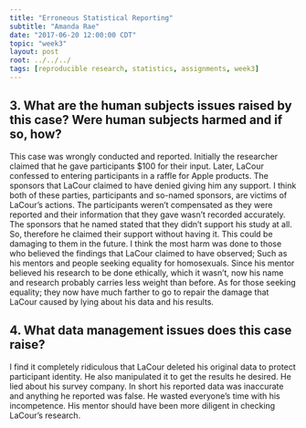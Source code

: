 ```yaml
---
title: "Erroneous Statistical Reporting"
subtitle: "Amanda Rae"
date: "2017-06-20 12:00:00 CDT"
topic: "week3"
layout: post
root: ../../../
tags: [reproducible research, statistics, assignments, week3]
---
```

 

## 3. What are the human subjects issues raised by this case? Were human subjects harmed and if so, how?


This case was wrongly conducted and reported. Initially the researcher claimed that he gave participants $100 for their input. Later, LaCour confessed to entering participants in a raffle for Apple products. The sponsors that LaCour claimed to have denied giving him any support. I think both of these parties, participants and so-named sponsors, are victims of LaCour’s actions. The participants weren’t compensated as they were reported and their information that they gave wasn’t recorded accurately. The sponsors that he named stated that they didn’t support his study at all. So, therefore he claimed their support without having it. This could be damaging to them in the future. 
I think the most harm was done to those who believed the findings that LaCour claimed to have observed; Such as his mentors and people seeking equality for homosexuals. Since his mentor believed his research to be done ethically, which it wasn’t, now his name and research probably carries less weight than before. As for those seeking equality; they now have much farther to go to repair the damage that LaCour caused by lying about his data and his results. 



## 4. What data management issues does this case raise?

I find it completely ridiculous that LaCour deleted his original data to protect participant identity. He also manipulated it to get the results he desired. He lied about his survey company. In short his reported data was inaccurate and anything he reported was false. He wasted everyone’s time with his incompetence.
His mentor should have been more diligent in checking LaCour’s research. 







